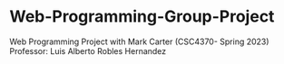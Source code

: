 # Web-Programming-Group-Project
Web Programming Project with Mark Carter (CSC4370- Spring 2023) Professor: Luis Alberto Robles Hernandez
